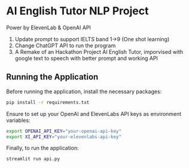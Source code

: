 # AI English Tutor NLP Project
 Power by ElevenLab & OpenAI API
1. Update prompt to support IELTS band 1->9 (One shot learning)
2. Change ChatGPT API to run the program
3. A Remake of an Hackathon Project AI English Tutor, imporvised with google text to speech with better prompt and working API

## Running the Application
Before running the application, install the necessary packages:

```bash
pip install -r requirements.txt
```
Ensure to set up your OpenAI and ElevenLabs API keys as environment variables:

```bash
export OPENAI_API_KEY="your-openai-api-key"
export XI_API_KEY="your-elevenlabs-api-key"
```

Finally, to run the application:

```bash
streamlit run api.py
```
